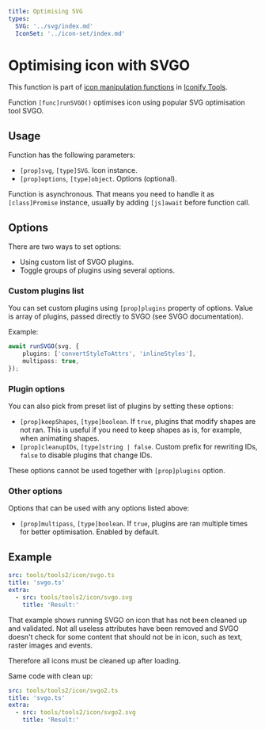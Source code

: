 ```yaml
title: Optimising SVG
types:
  SVG: '../svg/index.md'
  IconSet: '../icon-set/index.md'
```

# Optimising icon with SVGO

This function is part of [icon manipulation functions](./index.md) in [Iconify Tools](../index.md).

Function `[func]runSVGO()` optimises icon using popular SVG optimisation tool SVGO.

## Usage

Function has the following parameters:

- `[prop]svg`, `[type]SVG`. Icon instance.
- `[prop]options`, `[type]object`. Options (optional).

Function is asynchronous. That means you need to handle it as `[class]Promise` instance, usually by adding `[js]await` before function call.

## Options

There are two ways to set options:

- Using custom list of SVGO plugins.
- Toggle groups of plugins using several options.

### Custom plugins list

You can set custom plugins using `[prop]plugins` property of options. Value is array of plugins, passed directly to SVGO (see SVGO documentation).

Example:

```ts
await runSVGO(svg, {
	plugins: ['convertStyleToAttrs', 'inlineStyles'],
	multipass: true,
});
```

### Plugin options

You can also pick from preset list of plugins by setting these options:

- `[prop]keepShapes`, `[type]boolean`. If `true`, plugins that modify shapes are not ran. This is useful if you need to keep shapes as is, for example, when animating shapes.
- `[prop]cleanupIDs`, `[type]string | false`. Custom prefix for rewriting IDs, `false` to disable plugins that change IDs.

These options cannot be used together with `[prop]plugins` option.

### Other options

Options that can be used with any options listed above:

- `[prop]multipass`, `[type]boolean`. If `true`, plugins are ran multiple times for better optimisation. Enabled by default.

## Example

```yaml
src: tools/tools2/icon/svgo.ts
title: 'svgo.ts'
extra:
  - src: tools/tools2/icon/svgo.svg
    title: 'Result:'
```

That example shows running SVGO on icon that has not been cleaned up and validated. Not all useless attributes have been removed and SVGO doesn't check for some content that should not be in icon, such as text, raster images and events.

Therefore all icons must be cleaned up after loading.

Same code with clean up:

```yaml
src: tools/tools2/icon/svgo2.ts
title: 'svgo.ts'
extra:
  - src: tools/tools2/icon/svgo2.svg
    title: 'Result:'
```
